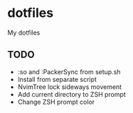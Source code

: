 # dotfiles
My dotfiles

## TODO
- :so and :PackerSync from setup.sh
- Install from separate script
- NvimTree lock sideways movement
- Add current directory to ZSH prompt
- Change ZSH prompt color
